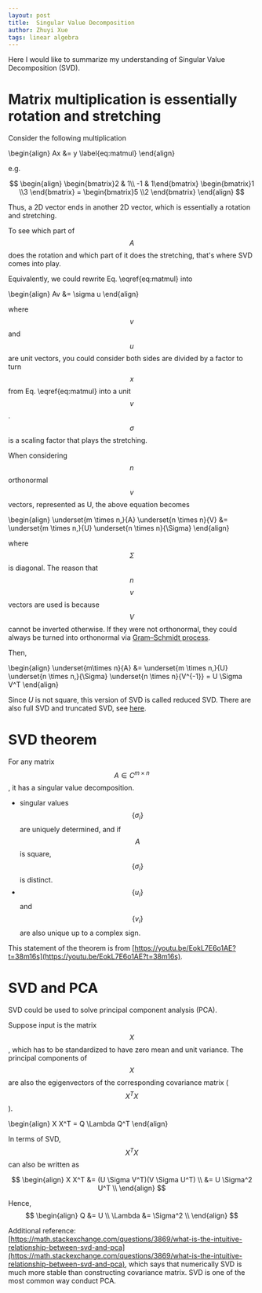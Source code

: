 ```yaml
---
layout: post
title:  Singular Value Decomposition
author: Zhuyi Xue
tags: linear algebra
---
```


Here I would like to summarize my understanding of Singular Value Decomposition
(SVD).

# Matrix multiplication is essentially rotation and stretching

Consider the following multiplication


\begin{align}
Ax &= y 
\label{eq:matmul}
\end{align}

e.g. 

$$
\begin{align}
\begin{bmatrix}2 & 1\\ -1 & 1\end{bmatrix} 
\begin{bmatrix}1 \\3 \end{bmatrix} =
\begin{bmatrix}5 \\2 \end{bmatrix}
\end{align}
$$

Thus, a 2D vector ends in another 2D vector, which is essentially a rotation and
stretching.

To see which part of $$A$$ does the rotation and which part of it does the
stretching, that's where SVD comes into play.

Equivalently, we could rewrite Eq. \eqref{eq:matmul} into 

\begin{align}
Av &= \sigma u
\end{align}

where $$v$$ and $$u$$ are unit vectors, you could consider both sides are
divided by a factor to turn $$x$$ from Eq. \eqref{eq:matmul} into a unit $$v$$.
$$\sigma$$ is a scaling factor that plays the stretching.

When considering $$n$$ orthonormal $$v$$ vectors, represented as U, the above
equation becomes

\begin{align}
\underset{m \times n,}{A} \underset{n \times n}{V} &= \underset{m \times n,}{U} \underset{n \times n}{\Sigma}
\end{align}

where $$\Sigma$$ is diagonal. The reason that $$n$$ $$v$$ vectors are used is
because $$V$$ cannot be inverted otherwise. If they were not orthonormal, they
could always be turned into orthonormal via [Gram–Schmidt
process](https://en.wikipedia.org/wiki/Gram%E2%80%93Schmidt_process).

Then, 

\begin{align}
\underset{m\times n}{A}  &= \underset{m \times n,}{U} \underset{n \times n,}{\Sigma} \underset{n \times n}{V^{-1}} = U \Sigma V^T
\end{align}

Since $U$ is not square, this version of SVD is called reduced SVD. There are
also full SVD and truncated SVD, see
[here](https://math.stackexchange.com/questions/2627005/are-reduced-svd-and-truncated-svd-the-same-thing/2627161#2627161).

# SVD theorem

For any matrix $$A \in C^{m \times n}$$, it has a singular value decomposition.

* singular values $$\{\sigma_i\}$$ are uniquely determined, and if $$A$$ is
  square, $$\{\sigma_i\}$$ is distinct.
* $$\{u_i\}$$ and $$\{v_i\}$$ are also unique up to a complex sign.

This statement of the theorem is from
[https://youtu.be/EokL7E6o1AE?t=38m16s](https://youtu.be/EokL7E6o1AE?t=38m16s).

# SVD and PCA

SVD could be used to solve principal component analysis (PCA).

Suppose input is the matrix $$X$$, which has to be standardized to have zero mean
and unit variance. The principal components of $$X$$ are also the egigenvectors of
the corresponding covariance matrix ($$X^TX$$).

\begin{align}
X X^T = Q \Lambda Q^T
\end{align}

In terms of SVD, $$X^TX$$ can also be written as 

$$
\begin{align}
X X^T
&= (U \Sigma V^T)(V \Sigma U^T) \\
&= U \Sigma^2 U^T \\
\end{align}
$$

Hence,
$$
\begin{align}
Q &= U \\
\Lambda &= \Sigma^2 \\
\end{align}
$$

Additional reference:
[https://math.stackexchange.com/questions/3869/what-is-the-intuitive-relationship-between-svd-and-pca](https://math.stackexchange.com/questions/3869/what-is-the-intuitive-relationship-between-svd-and-pca),
which says that numerically SVD is much more stable than constructing covariance
matrix. SVD is one of the most common way conduct PCA.

<script>
console.log('hello');
</script>


<!-- $$ -->
<!-- \begin{align} -->
<!-- A &= \begin{bmatrix}2 & 1\\ -1 & 1\end{bmatrix} \\ -->
<!-- x &= \begin{bmatrix}1 \\3 \end{bmatrix} \\ -->
<!-- y &= \begin{bmatrix}5 \\2 \end{bmatrix} -->
<!-- \end{align} -->
<!-- $$ -->
